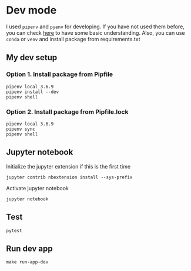 # Dev mode

I used `pipenv` and `pyenv` for developing. If you have not used them before, you can check [here](https://medium.com/wu-hao-hsiang/how-to-set-up-python-working-environment-233a8a894c0a) to have some basic understanding. Also, you can use `conda` or `venv` and install package from requirements.txt

## My dev setup
### Option 1. Install package from Pipfile
```
pipenv local 3.6.9
pipenv install --dev
pipenv shell
```
### Option 2. Install package from Pipfile.lock
```
pipenv local 3.6.9
pipenv sync
pipenv shell
```

## Jupyter notebook
Initialize the jupyter extension if this is the first time
```
jupyter contrib nbextension install --sys-prefix
```

Activate jupyter notebook
```
jupyter notebook
```

## Test
```
pytest
```

## Run dev app
```
make run-app-dev
```